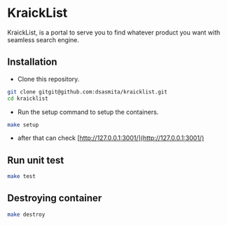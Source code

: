 # KraickList

KraickList, is a portal to serve you to find whatever product you want with seamless search engine.

## Installation

- Clone this repository.

```bash
git clone gitgit@github.com:dsasmita/kraicklist.git
cd kraicklist
```

- Run the setup command to setup the containers.

```bash
make setup
```

- after that can check [http://127.0.0.1:3001/](http://127.0.0.1:3001/)

## Run unit test

```bash
make test
```

## Destroying container

```bash
make destroy
```

